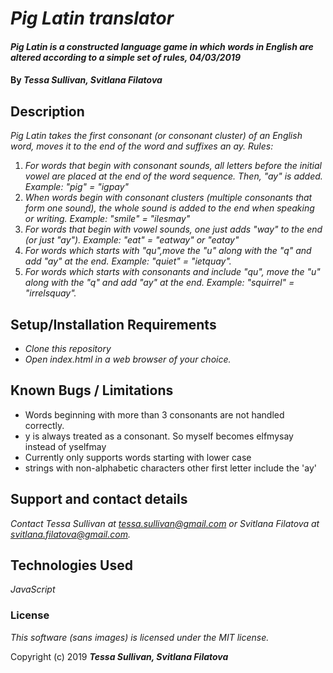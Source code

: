 # _Pig Latin translator_

#### _Pig Latin is a constructed language game in which words in English are altered according to a simple set of rules,  04/03/2019_

#### By _**Tessa Sullivan, Svitlana Filatova**_

## Description

_Pig Latin takes the first consonant (or consonant cluster) of an English word, moves it to the end of the word and suffixes an ay. Rules:_
1. _For words that begin with consonant sounds, all letters before the initial vowel are placed at the end of the word sequence. Then, "ay" is added. Example: "pig" = "igpay"_
2. _When words begin with consonant clusters (multiple consonants that form one sound), the whole sound is added to the end when speaking or writing. Example: "smile" = "ilesmay"_
3. _For words that begin with vowel sounds, one just adds "way" to the end (or just "ay"). Example: "eat" = "eatway" or "eatay"_
4. _For words which starts with "qu",move the "u" along with the "q" and add "ay" at the end. Example: "quiet" = "ietquay"._
5. _For words which starts with consonants and include "qu", move the "u" along with the "q" and add "ay" at the end. Example: "squirrel" = "irrelsquay"._

## Setup/Installation Requirements

* _Clone this repository_
* _Open index.html in a web browser of your choice._

## Known Bugs / Limitations

* Words beginning with more than 3 consonants are not handled correctly.
* y is always treated as a consonant.  So myself becomes elfmysay instead of yselfmay
* Currently only supports words starting with lower case
* strings with non-alphabetic characters other first letter include the 'ay'

## Support and contact details

_Contact Tessa Sullivan at tessa.sullivan@gmail.com or Svitlana Filatova at svitlana.filatova@gmail.com._

## Technologies Used

_JavaScript_

### License

*This software (sans images) is licensed under the MIT license.*

Copyright (c) 2019 **_Tessa Sullivan, Svitlana Filatova_**
